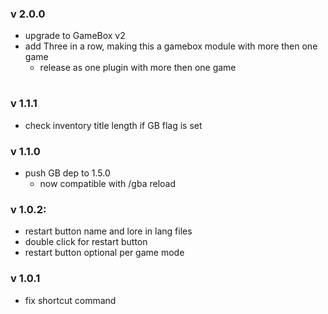### v 2.0.0

- upgrade to GameBox v2
- add Three in a row, making this a gamebox module with more then one game
  -  release as one plugin with more then one game 

#

### v 1.1.1
- check inventory title length if GB flag is set

### v 1.1.0
- push GB dep to 1.5.0
  - now compatible with /gba reload

### v 1.0.2:
- restart button name and lore in lang files
- double click for restart button
- restart button optional per game mode

### v 1.0.1
- fix shortcut command